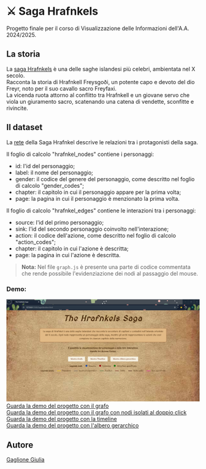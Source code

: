 # ⚔️ Saga Hrafnkels
Progetto finale per il corso di Visualizzazione delle Informazioni dell'A.A. 2024/2025.  

## La storia
La [saga Hrafnkels](https://en.wikipedia.org/wiki/Hrafnkels_saga) è una delle saghe islandesi più celebri, ambientata nel X secolo.  
Racconta la storia di Hrafnkell Freysgoði, un potente capo e devoto del dio Freyr, noto per il suo cavallo sacro Freyfaxi.  
La vicenda ruota attorno al conflitto tra Hrafnkell e un giovane servo che viola un giuramento sacro, scatenando una catena di vendette, sconfitte e rivincite.  

## Il dataset
La [rete](dataset/hrafnkel_saga_network.xlsx) della Saga Hrafnkel descrive le relazioni tra i protagonisti della saga.  
  
Il foglio di calcolo "hrafnkel_nodes" contiene i personaggi:
- id: l'id del personaggio;  
- label: il nome del personaggio;  
- gender: il codice del genere del personaggio, come descritto nel foglio di calcolo "gender_codes";  
- chapter: il capitolo in cui il personaggio appare per la prima volta;  
- page: la pagina in cui il personaggio è menzionato la prima volta.  
  
Il foglio di calcolo "hrafnkel_edges" contiene le interazioni tra i personaggi:
- source: l'id del primo personaggio;
- sink: l'id del secondo personaggio coinvolto nell'interazione;
- action: il codice dell'azione, come descritto nel foglio di calcolo "action_codes";
- chapter: il capitolo in cui l'azione è descritta;
- page: la pagina in cui l'azione è descritta.

> **Nota:** Nel file `graph.js` è presente una parte di codice commentata che rende possibile l'evidenziazione dei nodi al passaggio del mouse.

### Demo:
![Frontend](demo/frontend.png)  
[Guarda la demo del progetto con il grafo](demo/grafo.gif)  
[Guarda la demo del progetto con il grafo con nodi isolati al doppio click](demo/grafo_doppioclick.gif)  
[Guarda la demo del progetto con la timeline](demo/timeline.gif)  
[Guarda la demo del progetto con l'albero gerarchico](demo/albero.gif)  

## Autore
[Gaglione Giulia](https://github.com/giug2)  
